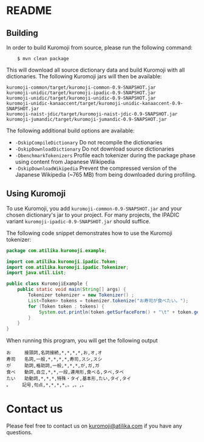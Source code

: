# README

## Building

In order to build Kuromoji from source, please run the following command:

``` shell
    $ mvn clean package
```

This will download all source dictionary data and build Kuromoji with all dictionaries. The following Kuromoji jars will then be available:

```
kuromoji-common/target/kuromoji-common-0.9-SNAPSHOT.jar
kuromoji-unidic/target/kuromoji-ipadic-0.9-SNAPSHOT.jar
kuromoji-unidic/target/kuromoji-unidic-0.9-SNAPSHOT.jar
kuromoji-unidic-kanaaccent/target/kuromoji-unidic-kanaaccent-0.9-SNAPSHOT.jar
kuromoji-naist-jdic/target/kuromoji-naist-jdic-0.9-SNAPSHOT.jar
kuromoji-jumandic/target/kuromoji-jumandic-0.9-SNAPSHOT.jar
```

The following additional build options are available:

* `-DskipCompileDictionary`  Do not recompile the dictionaries
* `-DskipDownloadDictionary` Do not download source dictionaries
* `-DbenchmarkTokenizers` Profile each tokenizer during the package phase using content from Japanese Wikipedia
* `-DskipDownloadWikipedia` Prevent the compressed version of the Japanese Wikipedia (~765 MB) from being downloaded during profiling.

## Using  Kuromoji

To use Kuromoji, you add `kuromoji-common-0.9-SNAPSHOT.jar` and your chosen dictionary's jar to your project. For many projects, the IPADIC variant `kuromoji-ipadic-0.9-SNAPSHOT.jar` should suffice.

The following code snippet demonstrates how to use the Kuromoji tokenizer:

```java
package com.atilika.kuromoji.example;

import com.atilika.kuromoji.ipadic.Token;
import com.atilika.kuromoji.ipadic.Tokenizer;
import java.util.List;

public class KuromojiExample {
    public static void main(String[] args) {
        Tokenizer tokenizer = new Tokenizer() ;
        List<Token> tokens = tokenizer.tokenize("お寿司が食べたい。");
        for (Token token : tokens) {
            System.out.println(token.getSurfaceForm() + "\t" + token.getAllFeatures());
        }
    }
}
```

When running this program, you will get the following output

```
お　　　接頭詞,名詞接続,*,*,*,*,お,オ,オ
寿司　　名詞,一般,*,*,*,*,寿司,スシ,スシ
が　　　助詞,格助詞,一般,*,*,*,が,ガ,ガ
食べ　　動詞,自立,*,*,一段,連用形,食べる,タベ,タベ
たい　　助動詞,*,*,*,特殊・タイ,基本形,たい,タイ,タイ
。　　　記号,句点,*,*,*,*,。,。,。
```

# Contact us

Please feel free to contact us on kuromoji@atilika.com if you have any questions.
